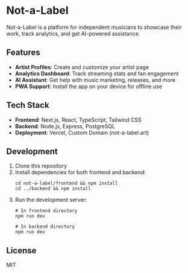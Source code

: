 # Not-a-Label

Not-a-Label is a platform for independent musicians to showcase their work, track analytics, and get AI-powered assistance.

## Features

- **Artist Profiles**: Create and customize your artist page
- **Analytics Dashboard**: Track streaming stats and fan engagement
- **AI Assistant**: Get help with music marketing, releases, and more
- **PWA Support**: Install the app on your device for offline use

## Tech Stack

- **Frontend**: Next.js, React, TypeScript, Tailwind CSS
- **Backend**: Node.js, Express, PostgreSQL
- **Deployment**: Vercel, Custom Domain (not-a-label.art)

## Development

1. Clone this repository
2. Install dependencies for both frontend and backend:
   ```
   cd not-a-label/frontend && npm install
   cd ../backend && npm install
   ```
3. Run the development server:
   ```
   # In frontend directory
   npm run dev
   
   # In backend directory
   npm run dev
   ```

## License

MIT
